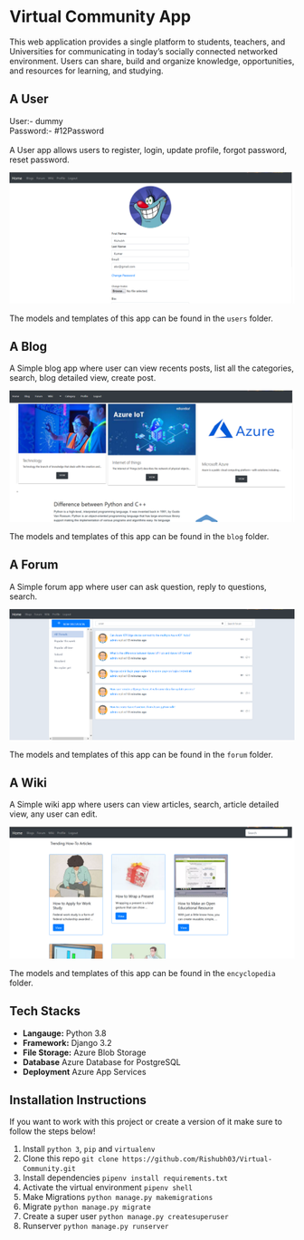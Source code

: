 # Virtual Community App
This web application provides a single platform to students, teachers, and Universities for communicating in today’s socially connected networked environment. 
Users can share, build and organize knowledge, opportunities, and resources for learning, and studying.

## A User 
User:- dummy <br />
Password:- #12Password <br />
<br />
A User app allows users to register, login, update profile, forgot password, reset password.


![Users App screenshot](/images/users-app.png)


The models and templates of this app can be found in the `users` folder.

## A Blog
A Simple blog app where user can view recents posts, list all the categories, search, blog detailed view, create post.


![Users App screenshot](/images/blog-app.png)


The models and templates of this app can be found in the `blog` folder.

## A Forum
A Simple forum app where user can ask question, reply to questions, search.


![Users App screenshot](/images/forum-app.png)


The models and templates of this app can be found in the `forum` folder.

## A Wiki
A Simple wiki app where users can view articles, search, article detailed view, any user can edit.


![Users App screenshot](/images/wiki-app.png)


The models and templates of this app can be found in the `encyclopedia` folder.

## Tech Stacks

* **Langauge:** Python 3.8
* **Framework:** Django 3.2
* **File Storage:** Azure Blob Storage
* **Database** Azure Database for PostgreSQL
* **Deployment** Azure App Services

## Installation Instructions
If you want to work with this project or create a version of it make sure to follow the steps below!

1. Install `python 3`, `pip` and `virtualenv`
2. Clone this repo `git clone https://github.com/Rishubh03/Virtual-Community.git`
3. Install dependencies `pipenv install requirements.txt`
4. Activate the virtual environment `pipenv shell`
5. Make Migrations `python manage.py makemigrations`
6. Migrate `python manage.py migrate`
7. Create a super user `python manage.py createsuperuser`
8. Runserver `python manage.py runserver`

